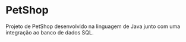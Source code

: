 # PetShop
Projeto de PetShop desenvolvido na linguagem de Java junto com uma integração ao banco de dados SQL.
